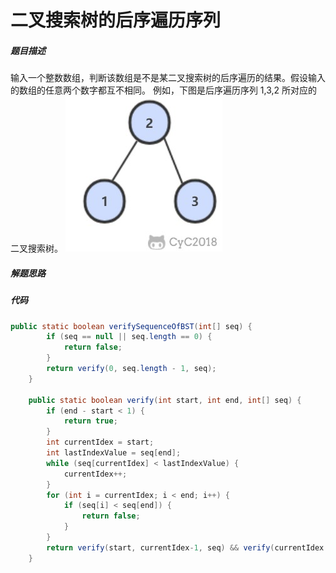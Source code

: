 二叉搜索树的后序遍历序列
====


##### 题目描述   
输入一个整数数组，判断该数组是不是某二叉搜索树的后序遍历的结果。假设输入的数组的任意两个数字都互不相同。
例如，下图是后序遍历序列 1,3,2 所对应的二叉搜索树。
![二叉树的后续遍历序列](./pic/二叉树的后续遍历序列.png)
##### 解题思路


##### 代码
```java
public static boolean verifySequenceOfBST(int[] seq) {
        if (seq == null || seq.length == 0) {
            return false;
        }
        return verify(0, seq.length - 1, seq);
    }

    public static boolean verify(int start, int end, int[] seq) {
        if (end - start < 1) {
            return true;
        }
        int currentIdex = start;
        int lastIndexValue = seq[end];
        while (seq[currentIdex] < lastIndexValue) {
            currentIdex++;
        }
        for (int i = currentIdex; i < end; i++) {
            if (seq[i] < seq[end]) {
                return false;
            }
        }
        return verify(start, currentIdex-1, seq) && verify(currentIdex , end-1, seq);
    }
```